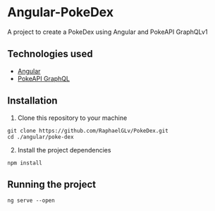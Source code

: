 # Angular-PokeDex

A project to create a PokeDex using Angular and PokeAPI GraphQLv1

## Technologies used
- [Angular](https://angular.dev/)
- [PokeAPI GraphQL](https://pokeapi.co/docs/graphql)

## Installation
1. Clone this repository to your machine
```
git clone https://github.com/RaphaelGLv/PokeDex.git
cd ./angular/poke-dex
```
2. Install the project dependencies
```
npm install
```

## Running the project
```
ng serve --open
```
